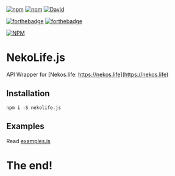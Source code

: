
[![npm](https://img.shields.io/npm/v/npm.svg)](https://www.npmjs.com/package/nekolife.js)
[![npm](https://img.shields.io/npm/dt/nekolife.js.svg?maxAge=3600)](https://www.npmjs.com/package/nekolife.js)
[![David](https://david-dm.org/Looney-Dev/NekoLife.js.svg)](https://david-dm.org/Looney-Dev/NekoLife.js)





[![forthebadge](https://forthebadge.com/images/badges/built-with-love.svg)](https://forthebadge.com)
[![forthebadge](https://forthebadge.com/images/badges/made-with-javascript.svg)](https://forthebadge.com)



[![NPM](https://nodei.co/npm/nekolife.js.png?downloads=true&downloadRank=true&stars=true)](https://nodei.co/npm/nekolife.js/)
# NekoLife.js
API Wrapper for [Nekos.life: https://nekos.life](https://nekos.life)


## Installation
```npm i -S nekolife.js```

## Examples
Read [examples.js](https://github.com/Looney-Dev/NekoLife.js/blob/master/examples.js)


# The end!
